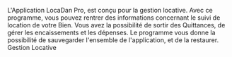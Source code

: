 L'Application LocaDan Pro, est conçu pour la gestion locative. Avec ce programme, vous pouvez rentrer des informations concernant le suivi de location de votre Bien. Vous avez la possibilité de sortir des Quittances, de gérer les encaissements et les dépenses. Le programme vous donne la possibilité de sauvegarder l'ensemble de l'application, et de la restaurer.
Gestion Locative

